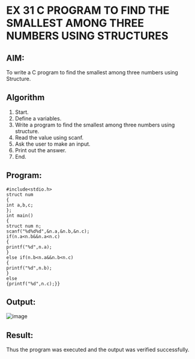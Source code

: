 # EX 31 C PROGRAM TO FIND THE SMALLEST AMONG THREE NUMBERS USING STRUCTURES
## AIM:
To write a C program to find the smallest among three numbers using Structure.

## Algorithm
1.	Start.
2.	Define a variables.
3.	Write a program to find the smallest among three numbers using structure.
4.	Read the value using scanf.
5.	Ask the user to make an input.
6.	Print out the answer.
7.	End.

## Program:
```
#include<stdio.h>
struct num
{
int a,b,c;
};
int main()
{
struct num n;
scanf("%d%d%d",&n.a,&n.b,&n.c);
if(n.a<n.b&&n.a<n.c)
{
printf("%d",n.a);
}
else if(n.b<n.a&&n.b<n.c)
{
printf("%d",n.b);
}
else
{printf("%d",n.c);}}
```

## Output:

![image](https://github.com/user-attachments/assets/eb8f6f8b-4733-4e7a-a27e-aa6fa8822e77)


## Result:
Thus the program was executed and the output was verified successfully.
